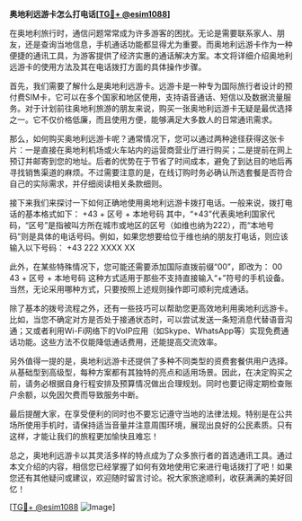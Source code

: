 **奥地利远游卡怎么打电话[[TG💪+ @esim1088](https://t.me/s/esim1088)]**

在奥地利旅行时，通信问题常常成为许多游客的困扰。无论是需要联系家人、朋友，还是查询当地信息，手机通话功能都显得尤为重要。而奥地利远游卡作为一种便捷的通讯工具，为游客提供了经济实惠的通话解决方案。本文将详细介绍奥地利远游卡的使用方法及其在电话拨打方面的具体操作步骤。

首先，我们需要了解什么是奥地利远游卡。远游卡是一种专为国际旅行者设计的预付费SIM卡，它可以在多个国家和地区使用，支持语音通话、短信以及数据流量服务。对于计划前往奥地利旅游的朋友来说，购买一张奥地利远游卡无疑是最优选择之一。它不仅价格低廉，而且使用方便，能够满足大多数人的日常通讯需求。

那么，如何购买奥地利远游卡呢？通常情况下，您可以通过两种途径获得这张卡片：一是直接在奥地利机场或火车站内的运营商营业厅进行购买；二是提前在网上预订并邮寄到您的地址。后者的优势在于节省了时间成本，避免了到达目的地后再寻找销售渠道的麻烦。不过需要注意的是，在线订购时务必确认所选套餐是否符合自己的实际需求，并仔细阅读相关条款细则。

接下来我们来探讨一下如何正确地使用奥地利远游卡拨打电话。一般来说，拨打电话的基本格式如下：
+43 + 区号 + 本地号码
其中，“+43”代表奥地利国家代码，“区号”是指被叫方所在城市或地区的区号（如维也纳为222），而“本地号码”则是具体的电话号码。例如，如果您想要给位于维也纳的朋友打电话，则应该输入以下号码：
+43 222 XXXX XX

此外，在某些特殊情况下，您可能还需要添加国际直拨前缀“00”，即改为：
00 43 + 区号 + 本地号码
这种方式适用于那些不支持直接输入“+”符号的手机设备。当然，无论采用哪种方式，只要按照上述规则操作即可顺利完成通话。

除了基本的拨号流程之外，还有一些技巧可以帮助您更高效地利用奥地利远游卡。比如，当您不确定对方是否处于接通状态时，可以尝试发送一条短消息代替语音沟通；又或者利用Wi-Fi网络下的VoIP应用（如Skype、WhatsApp等）实现免费通话功能。这些方法不仅能降低通话费用，还能提高交流效率。

另外值得一提的是，奥地利远游卡还提供了多种不同类型的资费套餐供用户选择。从基础型到高级型，每种方案都有其独特的亮点和适用场景。因此，在决定购买之前，请务必根据自身行程安排及预算情况做出合理规划。同时也要记得定期检查账户余额，以免因欠费而导致服务中断。

最后提醒大家，在享受便利的同时也不要忘记遵守当地的法律法规。特别是在公共场所使用手机时，请保持适当音量并注意周围环境，展现出良好的公民素质。只有这样，才能让我们的旅程更加愉快且难忘！

总之，奥地利远游卡以其灵活多样的特点成为了众多旅行者的首选通讯工具。通过本文介绍的内容，相信您已经掌握了如何有效地使用它来进行电话拨打了吧！如果您还有其他疑问或建议，欢迎随时留言讨论。祝大家旅途顺利，收获满满的美好回忆！

[[TG💪+ @esim1088](https://t.me/s/esim1088) ![Image](https://i.postimg.cc/4NQfJmqS/Snipaste-2025-05-13-00-14-12.png)]